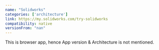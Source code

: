 ```yaml
---
name: "Solidworks"
categories: ['architecture']
link: https://my.solidworks.com/try-solidworks
compatibility: native
versionFrom: "nan"
---
```


This is browser app, hence App version & Architecture is not mentioned.